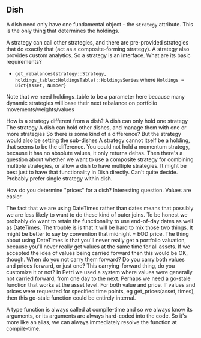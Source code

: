 Dish
-----

A dish need only have one fundamental object - the `strategy` attribute. This is the only thing that determines the holdings.

A strategy can call other strategies, and there are pre-provided strategies that do exactly that (act as a composite-forming strategy). A strategy also provides custom analytics. So a strategy is an interface. What are its basic requirements?
- `get_rebalances(strategy::Strategy, holdings_table::HoldingsTable)::HoldingsSeries`
where
`Holdings = Dict{Asset, Number}`

Note that we need holdings_table to be a parameter here because many dynamic strategies will base their next rebalance on portfolio movements/weights/values

How is a strategy different from a dish?
A dish can only hold one strategy
The strategy
A dish can hold other dishes, and manage them with one or more strategies
So there is some kind of a difference?
But the strategy would also be setting the sub-dishes
A strategy cannot itself be a holding, that seems to be the difference. You could not hold a momentum strategy, because it has no absolute values, it only returns deltas.
Then there's a question about whether we want to use a composite strategy for combining multiple strategies, or allow a dish to have multiple strategies. It might be best just to have that functionality in Dish directly. Can't quite decide. Probably prefer single strategy within dish.

How do you determine "prices" for a dish? Interesting question. Values are easier.

The fact that we are using DateTimes rather than dates means that possibly we are less likely to want to do these kind of outer joins.
To be honest we probably do want to retain the functionality to use end-of-day dates as well as DateTimes.
The trouble is is that it will be hard to mix those two things. It might be better to say by convention that midnight = EOD price.
The thing about using DateTimes is that you'll never really get a portfolio valuation, because you'll never really get values at the same time for all assets.
If we accepted the idea of values being carried forward then this would be OK, though. When do you not carry them forward? Do you carry both values and prices forward, or just one? This carrying-forward thing, do you customize it or not?
In Petri we used a system where values were generally not carried forward, from one day to the next.
Perhaps we need a go-stale function that works at the asset level. For both value and price. If values and prices were requested for specified time points, eg get_prices(asset, times), then this go-stale function could be entirely internal.

A type function is always called at compile-time and so we always know its arguments, or its arguments are always hard-coded into the code. So it's more like an alias, we can always immediately resolve the function at compile-time.


